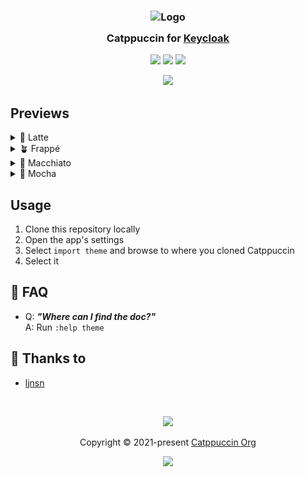 <h3 align="center">
	<img src="https://raw.githubusercontent.com/catppuccin/catppuccin/main/assets/logos/exports/1544x1544_circle.png" width="100" alt="Logo"/><br/>
	<img src="https://raw.githubusercontent.com/catppuccin/catppuccin/main/assets/misc/transparent.png" height="30" width="0px"/>
	Catppuccin for <a href="https://github.com/keycloak/keycloak">Keycloak</a>
	<img src="https://raw.githubusercontent.com/catppuccin/catppuccin/main/assets/misc/transparent.png" height="30" width="0px"/>
</h3>

<p align="center">
	<a href="https://github.com/ljnsn/keycloak/stargazers"><img src="https://img.shields.io/github/stars/ljnsn/keycloak?colorA=363a4f&colorB=b7bdf8&style=for-the-badge"></a>
	<a href="https://github.com/ljnsn/keycloak/issues"><img src="https://img.shields.io/github/issues/ljnsn/keycloak?colorA=363a4f&colorB=f5a97f&style=for-the-badge"></a>
	<a href="https://github.com/ljnsn/keycloak/contributors"><img src="https://img.shields.io/github/contributors/ljnsn/keycloak?colorA=363a4f&colorB=a6da95&style=for-the-badge"></a>
</p>

<p align="center">
	<img src="https://raw.githubusercontent.com/catppuccin/catppuccin/main/assets/previews/preview.webp"/>
</p>

## Previews

<details>
<summary>🌻 Latte</summary>
<img src="https://raw.githubusercontent.com/catppuccin/catppuccin/main/assets/previews/latte.webp"/>
</details>
<details>
<summary>🪴 Frappé</summary>
<img src="https://raw.githubusercontent.com/catppuccin/catppuccin/main/assets/previews/frappe.webp"/>
</details>
<details>
<summary>🌺 Macchiato</summary>
<img src="https://raw.githubusercontent.com/catppuccin/catppuccin/main/assets/previews/macchiato.webp"/>
</details>
<details>
<summary>🌿 Mocha</summary>
<img src="https://raw.githubusercontent.com/catppuccin/catppuccin/main/assets/previews/mocha.webp"/>
</details>

## Usage

1. Clone this repository locally
2. Open the app's settings
3. Select `import theme` and browse to where you cloned Catppuccin
4. Select it

<!-- this section is optional -->
## 🙋 FAQ

-	Q: **_"Where can I find the doc?"_**\
	A: Run `:help theme`

## 💝 Thanks to

- [ljnsn](https://github.com/ljnsn)

&nbsp;

<p align="center">
	<img src="https://raw.githubusercontent.com/catppuccin/catppuccin/main/assets/footers/gray0_ctp_on_line.svg?sanitize=true" />
</p>

<p align="center">
	Copyright &copy; 2021-present <a href="https://github.com/catppuccin" target="_blank">Catppuccin Org</a>
</p>

<p align="center">
	<a href="https://github.com/catppuccin/catppuccin/blob/main/LICENSE"><img src="https://img.shields.io/static/v1.svg?style=for-the-badge&label=License&message=MIT&logoColor=d9e0ee&colorA=363a4f&colorB=b7bdf8"/></a>
</p>
